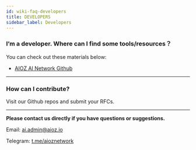 ```yaml
---
id: wiki-faq-developers
title: DEVELOPERS
sidebar_label: Developers
---
```


### I’m a developer. Where can I find some tools/resources？

You can check out these materials below:

* [AIOZ AI Network Github](https://github.com/aioz-ai)


<hr />

### How can I contribute?

Visit our Github repos and submit your RFCs.

<hr />

**Please contact us directly if you have questions or suggestions.**

Email: ai.admin@aioz.io

Telegram: [t.me/aioznetwork](https://t.me/aioznetwork)
